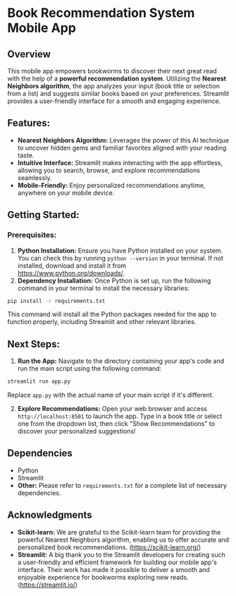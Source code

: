 # Book Recommendation System Mobile App

## Overview

This mobile app empowers bookworms to discover their next great read with the help of a **powerful recommendation system**. Utilizing the **Nearest Neighbors algorithm**, the app analyzes your input (book title or selection from a list) and suggests similar books based on your preferences. Streamlit provides a user-friendly interface for a smooth and engaging experience.

## Features:

* **Nearest Neighbors Algorithm:** Leverages the power of this AI technique to uncover hidden gems and familiar favorites aligned with your reading taste.
* **Intuitive Interface:** Streamlit makes interacting with the app effortless, allowing you to search, browse, and explore recommendations seamlessly.
* **Mobile-Friendly:** Enjoy personalized recommendations anytime, anywhere on your mobile device.

## Getting Started:

### Prerequisites:

1. **Python Installation:** Ensure you have Python installed on your system. You can check this by running `python --version` in your terminal. If not installed, download and install it from https://www.python.org/downloads/.
2. **Dependency Installation:** Once Python is set up, run the following command in your terminal to install the necessary libraries:

```bash
pip install -r requirements.txt
```


This command will install all the Python packages needed for the app to function properly, including Streamlit and other relevant libraries.

## Next Steps:

1. **Run the App:** Navigate to the directory containing your app's code and run the main script using the following command:

```bash
streamlit run app.py
```

Replace `app.py` with the actual name of your main script if it's different.

2. **Explore Recommendations:** Open your web browser and access `http://localhost:8501` to launch the app. Type in a book title or select one from the dropdown list, then click "Show Recommendations" to discover your personalized suggestions!

## Dependencies

* Python
* Streamlit
* **Other:** Please refer to `requirements.txt` for a complete list of necessary dependencies.

## Acknowledgments

* **Scikit-learn:** We are grateful to the Scikit-learn team for providing the powerful Nearest Neighbors algorithm, enabling us to offer accurate and personalized book recommendations. (https://scikit-learn.org/)
* **Streamlit:** A big thank you to the Streamlit developers for creating such a user-friendly and efficient framework for building our mobile app's interface. Their work has made it possible to deliver a smooth and enjoyable experience for bookworms exploring new reads. (https://streamlit.io/)